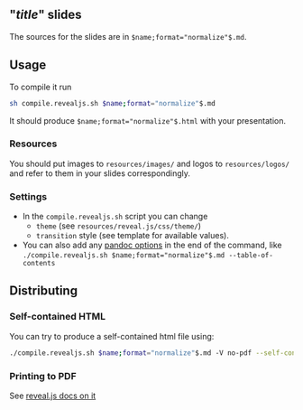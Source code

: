 ## "$title$" slides

The sources for the slides are in `$name;format="normalize"$.md`.

## Usage

To compile it run

```bash
sh compile.revealjs.sh $name;format="normalize"$.md
```

It should produce `$name;format="normalize"$.html` with your presentation.

### Resources

You should put images to `resources/images/` and logos to `resources/logos/` and refer to them in your slides correspondingly.

### Settings

- In the `compile.revealjs.sh` script you can change 
  + `theme` (see `resources/reveal.js/css/theme/`) 
  + `transition` style (see template for available values).
- You can also add any [pandoc options](http://johnmacfarlane.net/pandoc/README.html#options) in the end of the command, like   
  `./compile.revealjs.sh $name;format="normalize"$.md --table-of-contents`

## Distributing

### Self-contained HTML

You can try to produce a self-contained html file using:

```bash
./compile.revealjs.sh $name;format="normalize"$.md -V no-pdf --self-contained
```

### Printing to PDF

See [reveal.js docs on it](https://github.com/hakimel/reveal.js#pdf-export)

